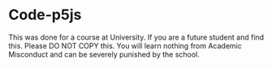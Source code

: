 # Code-p5js
This was done for a course at University. If you are a future student and find this. Please DO NOT COPY this. 
You will learn nothing from Academic Misconduct and can be severely punished by the school.
